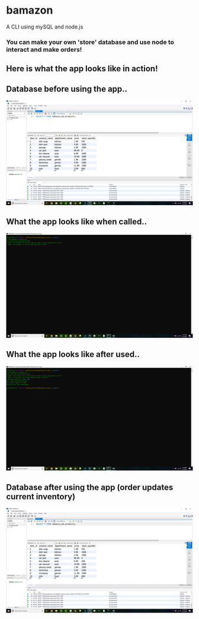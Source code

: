 # bamazon
A CLI using mySQL and node.js

### You can make your own 'store' database and use node to interact and make orders!

## Here is what the app looks like in action!

## Database before using the app..

![database-before-app](readme_images/dbBeforeInit.png)

## What the app looks like when called..

![app-when-called](readme_images/appInit.png)

## What the app looks like after used..

![app-in-use](readme_images/appAfterInteraction.png)

## Database after using the app (order updates current inventory)

![database-after-using-app](readme_images/dbAfterInteraction.png)